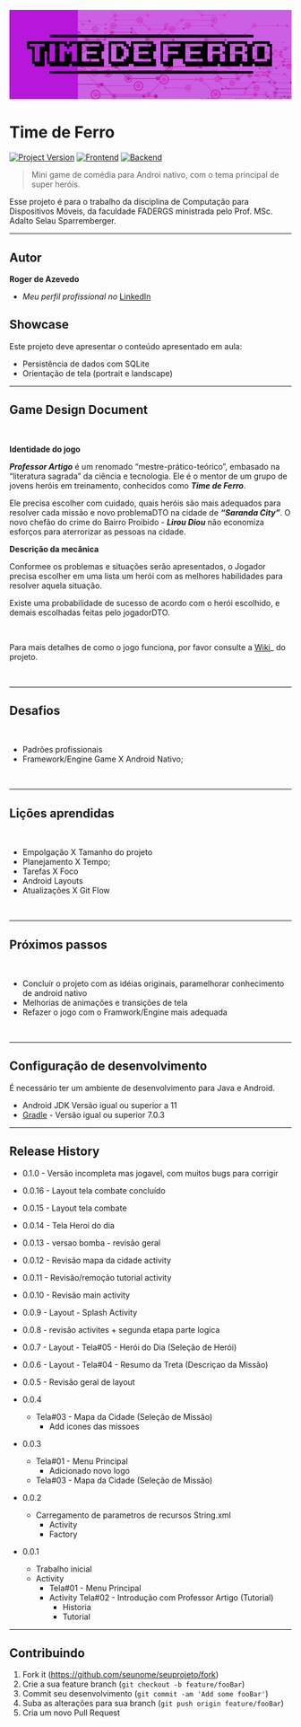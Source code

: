 [![header][header-url]][header-link]

# Time de Ferro
[![Project Version][version-image]][version-url]
[![Frontend][Frontend-image]][Frontend-url]
[![Backend][Backend-image]][Backend-url]

> Mini game de comédia para Androi nativo, com o tema principal de super heróis.

Esse projeto é para o trabalho da disciplina de Computação para Dispositivos Móveis, da faculdade FADERGS ministrada pelo Prof. MSc. Adalto Selau Sparremberger.

---
## Autor

**Roger de Azevedo** 

* *Meu perfil profissional no* [LinkedIn][linkedin-url]

## Showcase

Este projeto deve apresentar o conteúdo apresentado em aula:

* Persistência de dados com SQLite  
* Orientação de tela (portrait e landscape)

---

## Game Design Document

 <br/>

**Identidade do jogo**

**_Professor Artigo_** é um renomado “mestre-prático-teórico”, embasado na “literatura sagrada” da ciência e tecnologia. Ele é o mentor de um grupo de jovens heróis em treinamento, conhecidos como **_Time de Ferro_**.

Ele precisa escolher com cuidado, quais heróis são mais adequados para resolver cada missão e novo problemaDTO na cidade de **_“Saranda City”_**. O novo chefão do crime do Bairro Proibido - **_Lirou Diou_** não economiza esforços para aterrorizar as pessoas na cidade.

**Descrição da mecânica**

Conformee os problemas e situações serão apresentados, o Jogador precisa escolher em uma lista um herói com as melhores habilidades para resolver aquela situação. 

Existe uma probabilidade de sucesso de acordo com o herói escolhido, e demais escolhadas feitas pelo jogadorDTO.

<br/>

Para mais detalhes de como o jogo funciona, por favor consulte a [Wiki][wiki]_ do projeto.
 
<br/>

---

## Desafios

<br/>

* Padrões profissionais
* Framework/Engine Game X Android Nativo; 

<br/>

---

## Lições aprendidas

<br/>

* Empolgação X Tamanho do projeto
* Planejamento X Tempo;
* Tarefas X Foco
* Android Layouts
* Atualizações X Git Flow

<br/>

---

## Próximos passos

<br/>

* Concluír o projeto com as idéias originais, paramelhorar conhecimento de android nativo
* Melhorias de animações e transições de tela
* Refazer o jogo com o Framwork/Engine mais adequada

<br/>

---

## Configuração de desenvolvimento

É necessário ter um ambiente de desenvolvimento para Java e Android.  

* Android JDK Versão igual ou superior a 11
* [Gradle](https://gradle.org/) - Versão igual ou superior 7.0.3


---

## Release History

* 0.1.0 - Versão incompleta mas jogavel, com muitos bugs para corrigir
* 0.0.16 - Layout tela combate concluído
* 0.0.15 - Layout tela combate
* 0.0.14 - Tela Heroi do dia
* 0.0.13 - versao bomba - revisão geral
* 0.0.12 - Revisão mapa da cidade activity
* 0.0.11 - Revisão/remoção tutorial activity
* 0.0.10 - Revisão main activity
* 0.0.9 - Layout - Splash Activity
* 0.0.8 - revisão activites + segunda etapa parte logica
* 0.0.7 - Layout - Tela#05 - Herói do Dia (Seleção de Herói)
* 0.0.6 - Layout - Tela#04 - Resumo da Treta (Descriçao da Missão) 
* 0.0.5 - Revisão geral de layout
* 0.0.4
  * Tela#03 - Mapa da Cidade (Seleção de Missão)
    * Add icones das missoes
* 0.0.3
  * Tela#01 - Menu Principal
    * Adicionado novo logo
  * Tela#03 - Mapa da Cidade (Seleção de Missão)
* 0.0.2
    * Carregamento de parametros de recursos String.xml
      * Activity
      * Factory 
     
* 0.0.1
    * Trabalho inicial
    * Activity 
      * Tela#01 - Menu Principal
      * Activity Tela#02 - Introdução com Professor Artigo (Tutorial)
        * Historia
        * Tutorial

---

## Contribuindo

1. Fork it (<https://github.com/seunome/seuprojeto/fork>)
2. Crie a sua feature branch (`git checkout -b feature/fooBar`)
3. Commit seu desenvolvimento (`git commit -am 'Add some fooBar'`)
4. Suba as alterações para sua branch (`git push origin feature/fooBar`)
5. Cria um novo Pull Request

<!-- Markdown link & img dfn's -->

[header-url]: img/header-url.png
[header-link]: #

[repository-url]: https://github.com/rogerfdeazevedo/timedeferro-appUtil

[cloud-provider-url]: #

[linkedin-url]: https://www.linkedin.com/in/roger-de-azevedo/

[progresso-projeto-url]: img/progresso-projeto.png

[wiki]: https://github.com/rogerfdeazevedo/timedeferro-appUtil/wiki

[version-image]: https://img.shields.io/badge/Version-0.0.1-blue?style=for-the-badge&logo=appveyor
[version-url]: https://img.shields.io/badge/version-0.0.1-blue
[Frontend-image]: https://img.shields.io/badge/Frontend-android-green?style=for-the-badge
[Frontend-url]: https://img.shields.io/badge/Frontend-android-green?style=for-the-badge
[Backend-image]: https://img.shields.io/badge/Backend-Java%2011-important?style=for-the-badge
[Backend-url]: https://img.shields.io/badge/Backend-Java%2011-important?style=for-the-badge